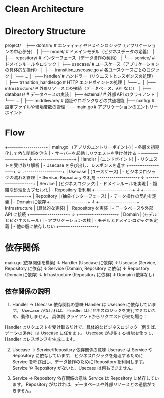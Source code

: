 # Clean Architecture

# Directory Structure

project/
│
├── domain/ # エンティティやドメインロジック（アプリケーションの中心部分）
│ ├── model/ # ドメインモデル（ビジネスデータの定義）
│ ├── repository/ # インターフェース（データ操作の契約）
│ └── service/ # ドメインルールやロジック
│
├── usecase/ # ユースケース（アプリケーションの具体的な操作）
│ ├── transition_usecase.go # 各ユースケースごとのロジック
│ └── ...
│
├── handler/ # ハンドラー（リクエストとレスポンスの処理）
│ ├── transition_handler.go # HTTP エンドポイントの処理
│ └── ...
│
├── infrastructure/ # 外部リソースとの接続（データベース、API など）
│ ├── database/ # データベースの実装
│ ├── external/ # 外部 API のクライアント
│ └── ...
│
├── middleware/ # 認証やロギングなどの共通機能
├── config/ # 設定ファイルや環境変数の管理
└── main.go # アプリケーションのエントリーポイント

# Flow

+-------------------+
| main.go | (アプリのエントリーポイント)
| - 各層を初期化して依存関係を注入
| - サーバーを起動しリクエストを受け付ける
+-------------------+
↓
+-------------------+
| Handler | (エンドポイント)
| - リクエストを受け取り解析
| - Usecase を呼び出し、レスポンスを返す
+-------------------+
↓
+-------------------+
| Usecase | (ユースケース)
| - ビジネスロジックの流れを管理
| - Service, Repository を利用
+-------------------+
↓
+-------------------+
| Service | (ビジネスロジック)
| - ドメインルールを実現
| - 複雑な処理をカプセル化
| - Repository を利用
+-------------------+
↓
+-------------------+
| Repository | (抽象インターフェース)
| - データ操作の契約を定義
| - Domain に依存
+-------------------+
↓
+-------------------+
| Infrastructure | (具体的な実装)
| - Repository を実装
| - データベースや外部 API に接続
+-------------------+
↓
+-------------------+
| Domain | (モデルとビジネスルール)
| - アプリケーションの核
| - モデルとドメインロジックを定義
| - 他の層に依存しない
+-------------------+

# 依存関係

main.go (依存関係を構築)
↓
Handler (Usecase に依存)
↓
Usecase (Service, Repository に依存)
↓
Service (Domain, Repository に依存)
↓
Repository (Domain に依存)
↓
Infrastructure (Repository に依存)
↓
Domain (依存なし)

## 依存関係の説明

1. Handler → Usecase
   依存関係の意味
   Handler は Usecase に依存しています。
   Usecase がなければ、Handler はビジネスロジックを実行できないため、動作しません。
   具体例
   クライアントからリクエストが来た場合：

Handler はリクエストを受け取るだけで、具体的なビジネスロジック（例えば、データの保存）は Usecase に任せます。
Usecase が提供する機能を使って、Handler はレスポンスを生成します。

2. Usecase → Service/Repository
   依存関係の意味
   Usecase は Service や Repository に依存しています。
   ビジネスロジックを処理するために Service を呼び出し、データ操作のために Repository を利用します。
   Service や Repository がないと、Usecase は何もできません。

3. Service → Repository
   依存関係の意味
   Service は Repository に依存しています。
   Repository がなければ、データベースや外部リソースとの通信ができません。
